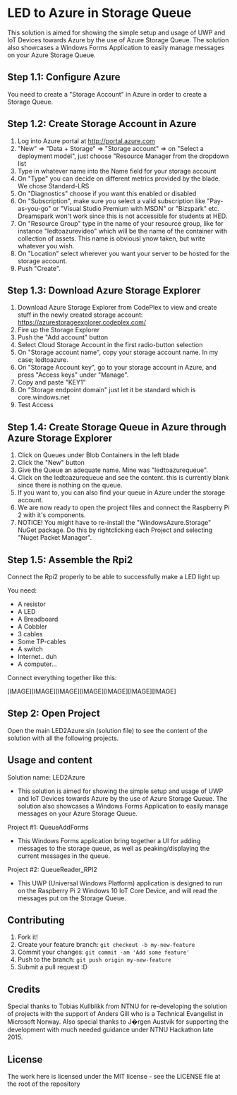 # LED to Azure in Storage Queue

This solution is aimed for showing the simple setup and usage of UWP and IoT Devices towards Azure by the use of Azure Storage Queue.
The solution also showcases a Windows Forms Application to easily manage messages on your Azure Storage Queue.

## Step 1.1: Configure Azure

You need to create a "Storage Account" in Azure in order to create a Storage Queue.

## Step 1.2: Create Storage Account in Azure

1. Log into Azure portal at http://portal.azure.com
2. "New" => "Data + Storage" => "Storage account" => on "Select a deployment model", just choose "Resource Manager from the dropdown list
3. Type in whatever name into the Name field for your storage account
4. On "Type" you can decide on different metrics provided by the blade. We chose Standard-LRS
5. On "Diagnostics" choose if you want this enabled or disabled
6. On "Subscription", make sure you select a valid subscription like "Pay-as-you-go" or "Visual Studio Premium with MSDN" or "Bizspark" etc. Dreamspark won't work since this is not accessible for students at HED.
7. On "Resource Group" type in the name of your resource group, like for instance "ledtoazurevideo" which will be the name of the container with collection of assets. This name is obviousl ynow taken, but write whatever you wish. 
8. On "Location" select wherever you want your server to be hosted for the storage account.
9. Push "Create".

## Step 1.3: Download Azure Storage Explorer

1. Download Azure Storage Explorer from CodePlex to view and create stuff in the newly created storage account: https://azurestorageexplorer.codeplex.com/
2. Fire up the Storage Explorer
3. Push the "Add account" button
4. Select Cloud Storage Account in the first radio-button selection
5. On "Storage account name", copy your storage account name. In my case; ledtoazure.
6. On "Storage Account key", go to your storage account in Azure, and press "Access keys" under "Manage".
7. Copy and paste "KEY1"
8. On "Storage endpoint domain" just let it be standard which is core.windows.net
9. Test Access

## Step 1.4: Create Storage Queue in Azure through Azure Storage Explorer

1. Click on Queues under Blob Containers in the left blade
2. Click the "New" button
3. Give the Queue an adequate name. Mine was "ledtoazurequeue".
4. Click on the ledtoazurequeue and see the content. this is currently blank since there is nothing on the queue.
5. If you want to, you can also find your queue in Azure under the storage account.
6. We are now ready to open the project files and connect the Raspberry Pi 2 with it's components.
7. NOTICE! You might have to re-install the "WindowsAzure.Storage" NuGet package. Do this by rightclicking each Project and selecting "Nuget Packet Manager".

## Step 1.5: Assemble the Rpi2
Connect the Rpi2 properly to be able to successfully make a LED light up

You need:
* A resistor
* A LED
* A Breadboard
* A Cobbler
* 3 cables
* Some TP-cables
* A switch
* Internet.. duh
* A computer... 

Connect everything together like this:

[IMAGE][IMAGE][IMAGE][IMAGE][IMAGE][IMAGE][IMAGE]

## Step 2: Open Project

Open the main LED2Azure.sln (solution file) to see the content of the solution with all the following projects.

## Usage and content

Solution name: LED2Azure
- This solution is aimed for showing the simple setup and usage of UWP and IoT Devices towards Azure by the use of Azure Storage Queue.
The solution also showcases a Windows Forms Application to easily manage messages on your Azure Storage Queue.

Project #1: QueueAddForms
- This Windows Forms application bring together a UI for adding messages to the storage queue, as well as peaking/displaying the current messages in the queue.

Project #2: QueueReader_RPI2
- This UWP (Universal Windows Platform) application is designed to run on the Raspberry Pi 2 Windows 10 IoT Core Device, and will read the messages put on the Storage Queue.

## Contributing

1. Fork it!
2. Create your feature branch: `git checkout -b my-new-feature`
3. Commit your changes: `git commit -am 'Add some feature'`
4. Push to the branch: `git push origin my-new-feature`
5. Submit a pull request :D

## Credits

Special thanks to Tobias Kullblikk from NTNU for re-developing the solution of projects with the support of Anders Gill who is a Technical Evangelist in Microsoft Norway.
Also special thanks to J�rgen Austvik for supporting the development with much needed guidance under NTNU Hackathon late 2015.

## License

The work here is licensed under the MIT license - see the LICENSE file at the root of the repository